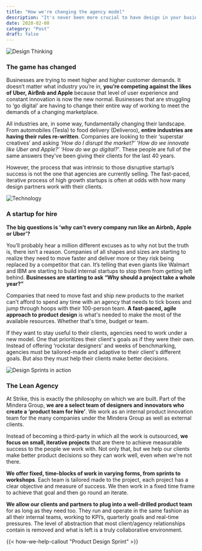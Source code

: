 ```yaml
---
title: "How we're changing the agency model"
description: "It's never been more crucial to have design in your business. According to an inVision report, good design within your organisation can increase revenue share, product quality, time to market and customer satisfaction. Typically creative agencies have been the providers of problem solving and creative thinking for companies, but their traditional, waterfall approach is failing modern business. As a result, The silos of 'creative superstars', which were once key to an agencies success, are now what's exactly causing them to fail."
date: 2020-02-08
category: "Post"
draft: false
---
```

<div class="full-width"><img class="lazyload" data-src="https://images.pexels.com/photos/7376/startup-photos.jpg?auto=compress&cs=tinysrgb&dpr=2&h=750&w=1260" alt="Design Thinking" /></div>

### The game has changed

Businesses are trying to meet higher and higher customer demands. It doesn’t matter what industry you’re in, **you’re competing against the likes of Uber, AirBnb and Apple** because that level of user experience and constant innovation is now the new normal. Businesses that are struggling to ‘go digital’ are having to change their entire way of working to meet the demands of a changing marketplace.

All industries are, in some way, fundamentally changing their landscape. From automobiles (Tesla) to food delivery (Deliveroo), **entire industries are having their rules re-written**. Companies are looking to their ‘superstar creatives’ and asking *‘How do I disrupt the market?’ ‘How do we innovate like Uber and Apple?’ ‘How do we go digital?’*. These people are full of the same answers they’ve been giving their clients for the last 40 years.

However, the process that was intrinsic to those disruptive startup’s success is not the one that agencies are currently selling. The fast-paced, iterative process of high growth startups is often at odds with how many design partners work with their clients.

<div class="full-width"><img class="lazyload" data-src="https://images.pexels.com/photos/158826/structure-light-led-movement-158826.jpeg?auto=compress&cs=tinysrgb&dpr=2&h=750&w=1260" alt="Technology" /></div>

### A startup for hire

**The big questions is 'why can't every company run like an Airbnb, Apple or Uber'?**

You’ll probably hear a million different excuses as to why not but the truth is, there isn’t a reason. Companies of all shapes and sizes are starting to realize they need to move faster and deliver more or they risk being replaced by a competitor that can. It’s telling that even giants like Walmart and IBM are starting to build internal startups to stop them from getting left behind. **Businesses are starting to ask “Why should a project take a whole year?”**

Companies that need to move fast and ship new products to the market can't afford to spend any time with an agency that needs to tick boxes and jump through hoops with their 100-person team. **A fast-paced, agile approach to product design** is what's needed to make the most of the available resources. Whether that's time, budget or team.

If they want to stay useful to their clients, agencies need to work under a new model. One that prioritizes their client's goals as if they were their own. Instead of offering ‘rockstar designers’ and weeks of benchmarking, agencies must be tailored-made and adaptive to their client's different goals. But also they must help their clients make better decisions.

<div class="full-width"><img class="lazyload" data-src="/images/Design-Sprint-Header.jpg" srcset="/images/Design-Sprint-Header@2x.jpg 800w" alt="Design Sprints in action" /></div>

### The Lean Agency
At Strike, this is exactly the philosophy on which we are built. Part of the Mindera Group, **we are a select team of designers and innovators who create a ‘product team for hire’**. We work as an internal product innovation team for the many companies under the Mindera Group as well as external clients.

Instead of becoming a third-party in which all the work is outsourced, **we focus on small, iterative projects** that are there to achieve measurable success to the people we work with. Not only that, but we help our clients make better product decisions so they can work well, even when we're not there. 

**We offer fixed, time-blocks of work in varying forms, from sprints to workshops**. Each team is tailored made to the project, each project has a clear objective and measure of success. We then work in a fixed time frame to achieve that goal and then go round an iterate.

**We allow our clients and partners to plug into a well-drilled product team** for as long as they need too. They run and operate in the same fashion as all their internal teams, working to KPI’s, quarterly goals and real-time pressures. The level of abstraction that most client/agency relationships contain is removed and what is left is a truly collaborative environment.

{{< how-we-help-callout "Product Design Sprint" >}}

